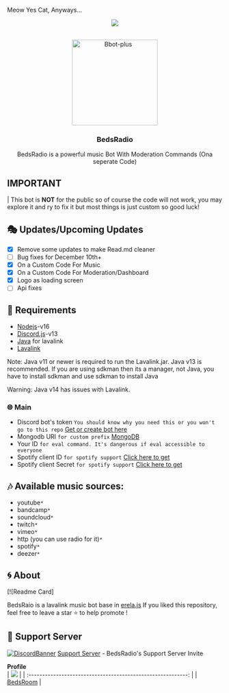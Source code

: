 Meow Yes Cat, Anyways...

<center><img src="https://capsule-render.vercel.app/api?type=waving&color=gradient&height=200&section=header&text=BedsRadio&fontSize=80&fontAlignY=35&animation=twinkling&fontColor=gradient" /></center>

<!-- PROJECT LOGO -->
<br />
<p align="center">
  <a href="https://github.com/bedsroom/BedsRadio">
    <img src="https://www.bedsdash.cf/logo.png" alt="Bbot-plus" width="200" height="200">
  </a>

  <h3 align="center">BedsRadio</h3>

  <p align="center">
    BedsRadio is  a powerful music Bot With Moderation Commands (Ona  seperate Code)
    <br />
   
</p>

## **IMPORTANT**
| This bot is **NOT** for the public so of course the code will not work, you may explore it and ry to fix it but most things is just custom so good luck!

## 🎭 Updates/Upcoming Updates

- [x] Remove some updates to make Read.md cleaner
- [ ] Bug fixes for December 10th+
- [x] On a Custom Code For Music
- [x] On a Custom Code For Moderation/Dashboard
- [x] Logo as loading screen
- [ ] Api fixes

## 📎 Requirements
* [Nodejs](https://nodejs.org/en/)-v16 
* [Discord.js](https://github.com/discordjs/discord.js/)-v13
* [Java](https://adoptopenjdk.net/) for lavalink
* [Lavalink](https://ci.fredboat.com/viewLog.html?buildId=lastSuccessful&buildTypeId=Lavalink_Build&tab=artifacts&guest=1)

Note: Java v11 or newer is required to run the Lavalink.jar. Java v13 is recommended. If you are using sdkman then its a manager, not Java, you have to install sdkman and use sdkman to install Java

Warning: Java v14 has issues with Lavalink.

### 🌐 Main

- Discord bot's
  token `You should know why you need this or you won't go to this repo` [Get or create bot here](https://discord.com/developers/applications)
- Mongodb
  URI `for custom prefix` [MongoDB](https://account.mongodb.com/account/login)
- Your ID `for eval command. It's dangerous if eval accessible to everyone`
- Spotify client ID `for spotify support` [Click here to get](https://developer.spotify.com/dashboard/login)
- Spotify client Secret `for spotify support` [Click here to get](https://developer.spotify.com/dashboard/login)

## 🎶 Available music sources:

- youtube`*`
- bandcamp`*`
- soundcloud`*`
- twitch`*`
- vimeo`*`
- http (you can use radio for it)`*`
- spotify`*`
- deezer`*`
</p>


<!-- ABOUT THE PROJECT -->

## 🌀 About
[![Readme Card]

 BedsRaio is a lavalink music bot base in [erela.js](https://github.com/MenuDocs/erela.js)
If you liked this repository, feel free to leave a star ⭐ to help promote !

## 💌 Support Server
[![DiscordBanner](https://invidget.switchblade.xyz/7UVyMnnPXW)](https://discord.gg/7UVyMnnPXW)
[Support Server](https://discord.gg/7UVyMnnPXW) - BedsRadio's Support Server Invite


**Profile**  
  | <img src = "https://avatars.githubusercontent.com/u/91224083?v=4"> | 
| :----------------------------------------------------------: | 
|     [BedsRoom](https://github.com/bedsroom) |   

